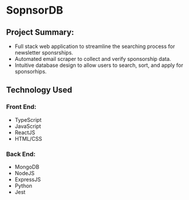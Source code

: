# SopnsorDB

## Project Summary:
- Full stack web application to streamline the searching process for newsletter sponsrships.
- Automated email scraper to collect and verify sponsorship data.
- Intuitive database design to allow users to search, sort, and apply for sponsorhips.

## Technology Used
### Front End:
- TypeScript
- JavaScript
- ReactJS
- HTML/CSS

### Back End:
- MongoDB
- NodeJS
- ExpressJS
- Python
- Jest
